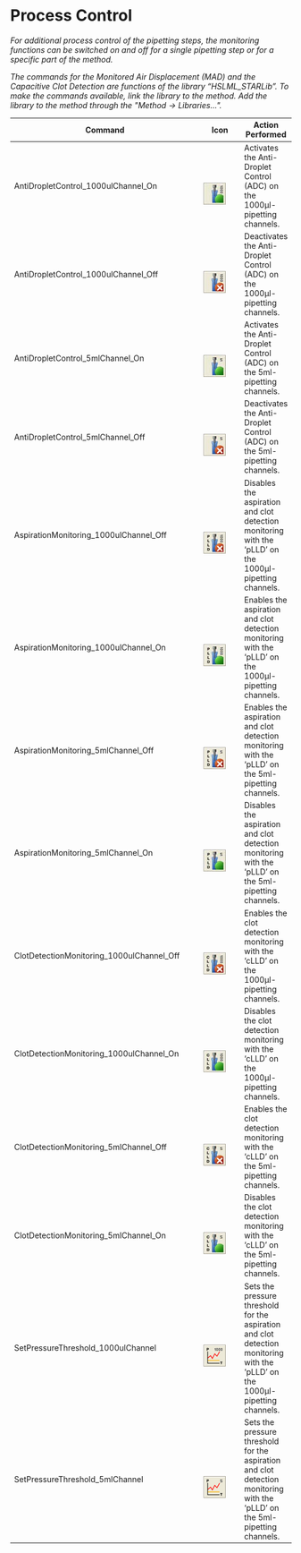 # ‌Process Control‌

_For additional process control of the pipetting steps, the monitoring functions can be switched on and off for a single pipetting step or for a specific part of the method._&#x20;

_The commands for the Monitored Air Displacement (MAD) and the Capacitive Clot Detection are functions of the library “HSLML\_STARLib”. To make the commands available, link the library to the method. Add the library to the method through the "Method -> Libraries..."._



<table><thead><tr><th width="353">Command</th><th width="88">Icon</th><th>Action Performed</th></tr></thead><tbody><tr><td>AntiDropletControl_1000ulChannel_On</td><td><p><br></p><p><img src="../../../../.gitbook/assets/Image_1441.jpg" alt="image"></p></td><td>Activates the Anti-Droplet Control (ADC) on the 1000μl-pipetting channels.</td></tr><tr><td>AntiDropletControl_1000ulChannel_Off</td><td><p><br></p><p><img src="../../../../.gitbook/assets/Image_1442.jpg" alt="image"></p></td><td>Deactivates the Anti-Droplet Control (ADC) on the 1000μl-pipetting channels.</td></tr><tr><td>AntiDropletControl_5mlChannel_On</td><td><p><br></p><p><img src="../../../../.gitbook/assets/Image_1443.jpg" alt="image"></p></td><td>Activates the Anti-Droplet Control (ADC) on the 5ml-pipetting channels.</td></tr><tr><td>AntiDropletControl_5mlChannel_Off</td><td><p><br></p><p><img src="../../../../.gitbook/assets/Image_1444.jpg" alt="image"></p></td><td>Deactivates the Anti-Droplet Control (ADC) on the 5ml-pipetting channels.</td></tr><tr><td>AspirationMonitoring_1000ulChannel_Off</td><td><p><br></p><p><img src="../../../../.gitbook/assets/Image_1445.jpg" alt="image"></p></td><td>Disables the aspiration and clot detection monitoring with the ‘pLLD’ on the 1000μl-pipetting channels.</td></tr><tr><td>AspirationMonitoring_1000ulChannel_On</td><td><p><br></p><p><img src="../../../../.gitbook/assets/Image_1446.jpg" alt="image"></p></td><td>Enables the aspiration and clot detection monitoring with the ‘pLLD’ on the 1000μl-pipetting channels.</td></tr><tr><td>AspirationMonitoring_5mlChannel_Off</td><td><p><br></p><p><img src="../../../../.gitbook/assets/Image_1447.jpg" alt="image"></p></td><td>Enables the aspiration and clot detection monitoring with the ‘pLLD’ on the 5ml-pipetting channels.</td></tr><tr><td>AspirationMonitoring_5mlChannel_On</td><td><p><br></p><p><img src="../../../../.gitbook/assets/Image_1448.jpg" alt="image"></p></td><td>Disables the aspiration and clot detection monitoring with the ‘pLLD’ on the 5ml-pipetting channels.</td></tr><tr><td>ClotDetectionMonitoring_1000ulChannel_Off</td><td><p><br></p><p><img src="../../../../.gitbook/assets/Image_1449.jpg" alt="image"></p></td><td>Enables the clot detection monitoring with the ‘cLLD’ on the 1000μl-pipetting channels.</td></tr><tr><td>ClotDetectionMonitoring_1000ulChannel_On</td><td><p><br></p><p><img src="../../../../.gitbook/assets/Image_1450.jpg" alt="image"></p></td><td>Disables the clot detection monitoring with the ‘cLLD’ on the 1000μl-pipetting channels.</td></tr><tr><td>ClotDetectionMonitoring_5mlChannel_Off</td><td><p><br></p><p><img src="../../../../.gitbook/assets/Image_1451.jpg" alt="image"></p></td><td>Enables the clot detection monitoring with the ‘cLLD’ on the 5ml-pipetting channels.</td></tr><tr><td>ClotDetectionMonitoring_5mlChannel_On</td><td><p><br></p><p><img src="../../../../.gitbook/assets/Image_1452.jpg" alt="image"></p></td><td>Disables the clot detection monitoring with the ‘cLLD’ on the 5ml-pipetting channels.</td></tr><tr><td>SetPressureThreshold_1000ulChannel</td><td><p><br></p><p><img src="../../../../.gitbook/assets/Image_1453.gif" alt="image"></p></td><td>Sets the pressure threshold for the aspiration and clot detection monitoring with the ‘pLLD’ on the 1000μl-pipetting channels.</td></tr><tr><td>SetPressureThreshold_5mlChannel</td><td><p><br></p><p><img src="../../../../.gitbook/assets/Image_1454.gif" alt="image"></p></td><td>Sets the pressure threshold for the aspiration and clot detection monitoring with the ‘pLLD’ on the 5ml-pipetting channels.</td></tr></tbody></table>

